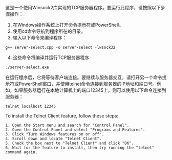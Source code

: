 
这是一个使用Winsock2库实现的TCP服务器程序。要运行此程序，请按照以下步骤操作：

1. 在Windows操作系统上打开命令提示符或PowerShell。
2. 使用cd命令导航到程序所在的目录。
3. 输入以下命令来编译程序：
 ```shell
 g++ server-select.cpp -o server-select -lwsock32
 ```
4. 这些命令将编译并运行TCP服务器程序
```shell
./server-select.exe
```

在运行程序后，它将等待客户端连接。要继续与服务器交互，请打开另一个命令提示符或PowerShell窗口，并使用telnet命令连接到服务器的IP地址和端口号。例如，如果服务器运行在本地计算机上的端口12345上，则可以使用以下命令连接到服务器：
```shell
telnet localhost 12345
```

To install the Telnet Client feature, follow these steps:

    1. Open the Start menu and search for "Control Panel".
    2. Open the Control Panel and select "Programs and Features".
    3. Click "Turn Windows features on or off".
    4. Scroll down and locate "Telnet Client".
    5. Check the box next to "Telnet Client" and click "OK".
    6. Wait for the feature to install, then try running the "telnet" command again.



